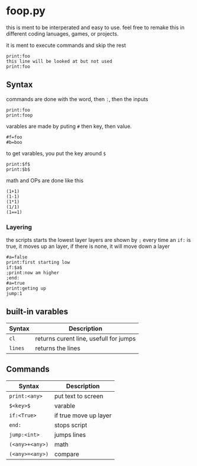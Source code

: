 # foop.py
this is ment to be interperated and easy to use. feel free to remake this in different coding lanuages, games, or projects.

it is ment to execute commands and skip the rest
```
print:foo
this line will be looked at but not used
print:foo
```
## Syntax
commands are done with the word, then `:`, then the inputs
```
print:foo
print:foop
```
varables are made by puting `#` then key, then value.
```
#f=foo
#b=boo
```
to get varables, you put the key around `$`
```
print:$f$
print:$b$
```
math and OPs are done like this
```
(1+1)
(1-1)
(1*1)
(1/1)
(1==1)
```
### Layering
the scripts starts the lowest layer layers are shown by `;` every time an `if:` is true, it moves up an layer, if there is none, it will move down a layer
```
#a=false
print:first starting low
if:$a$
;print:now am higher
;end:
#a=true
print:geting up
jump:1
```
## built-in varables
| Syntax | Description |
| ----------- | ----------- |
| `cl` | returns curent line, usefull for jumps |
| `lines` | returns the lines  |
## Commands
| Syntax | Description |
| ----------- | ----------- |
| `print:<any>` | put text to screen |
| `$<key>$` | varable |
| `if:<True>` | if true move up layer |
| `end:` | stops script |
| `jump:<int>` | jumps lines |
| `(<any>+<any>)` | math |
| `(<any>=<any>)` | compare |
